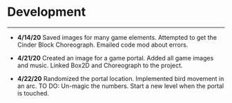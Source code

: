 # Development

---

 - **4/14/20** Saved images for many game elements.
 Attempted to get the Cinder Block Choreograph.
 Emailed code mod about errors.

 - **4/21/20** Created an image for a game portal.
 Added all game images and music.
 Linked Box2D and Choreograph to the project.
 
 - **4/22/20** Randomized the portal location. 
 Implemented bird movement in an arc.
 TO DO: Un-magic the numbers.
 Start a new level when the portal is touched.
